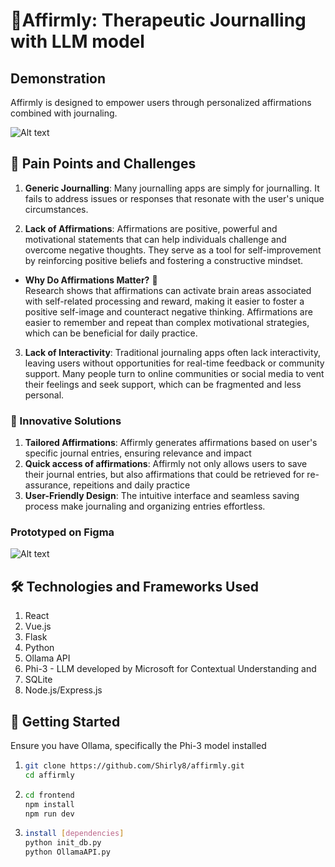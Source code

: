 # 📓Affirmly: Therapeutic Journalling with LLM model

## Demonstration
Affirmly is designed to empower users through personalized affirmations combined with journaling.

![Alt text](https://github.com/Shirly8/Affirmly/blob/547bcd8ad078a4bcb778d4ba582a8d4d6cededf9/Affirmly.gif)


## 🤔 Pain Points and Challenges
1. **Generic Journalling**: Many journalling apps are simply for journalling. It fails to address issues or responses that resonate with the user's unique circumstances.

2. **Lack of Affirmations**:  Affirmations are positive, powerful and motivational statements that can help individuals challenge and overcome negative thoughts. They serve as a tool for self-improvement by reinforcing positive beliefs and fostering a constructive mindset.

- **Why Do Affirmations Matter?** 🤔  
Research shows that affirmations can activate brain areas associated with self-related processing and reward, making it easier to foster a positive self-image and counteract negative thinking. Affirmations are easier to remember and repeat than complex motivational strategies, which can be beneficial for daily practice.

3. **Lack of Interactivity**: Traditional journaling apps often lack interactivity, leaving users without opportunities for real-time feedback or community support. Many people turn to online communities or social media to vent their feelings and seek support, which can be fragmented and less personal.
 

### 🌟 Innovative Solutions
1. **Tailored Affirmations**: Affirmly generates affirmations based on user's specific journal entries, ensuring relevance and impact
2. **Quick access of affirmations**: Affirmly not only allows users to save their journal entries, but also affirmations that could be retrieved for re-assurance, repeitions and daily practice
3. **User-Friendly Design**: The intuitive interface and seamless saving process make journaling and organizing entries effortless.


### Prototyped on Figma
![Alt text](https://github.com/Shirly8/Affirmly/blob/1bc07ccce2f1b3cdbb57973f3423d81f2729ef43/Affirmly.png)


## 🛠 Technologies and Frameworks Used
1. React
2. Vue.js
3. Flask
4. Python
5. Ollama API
6. Phi-3 - LLM developed by Microsoft for Contextual Understanding and 
7. SQLite
8. Node.js/Express.js



## 🚀 Getting Started
Ensure you have Ollama, specifically the Phi-3 model installed
1. ```bash
   git clone https://github.com/Shirly8/affirmly.git
   cd affirmly

   
2. ```bash
   cd frontend
   npm install
   npm run dev

3.  ```bash
    install [dependencies]
    python init_db.py
    python OllamaAPI.py


